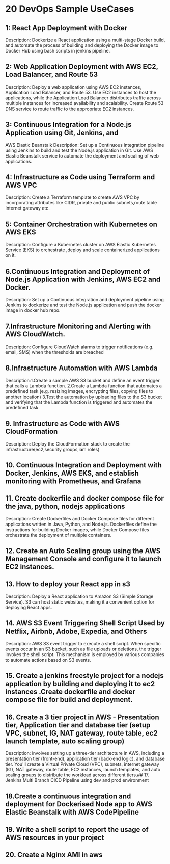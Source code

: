 # 20 DevOps Sample UseCases
## 1: React App Deployment with Docker
Description: Dockerize a React application using a multi-stage Docker build, and automate the process of building and deploying the Docker image to Docker Hub using bash scripts in jenkins pipeline.

## 2: Web Application Deployment with AWS EC2, Load Balancer, and Route 53
Description:
Deploy a web application using AWS EC2 instances, Application Load Balancer, and Route 53. Use EC2 instances to host the applications, while the Application Load Balancer distributes traffic across multiple instances for increased availability and scalability. Create Route 53 DNS service to route traffic to the appropriate EC2 instances.

## 3: Continuous Integration for a Node.js Application using Git, Jenkins, and
AWS Elastic Beanstalk
Description:
Set up a Continuous integration pipeline using Jenkins to build and test the Node.js application in Git. Use AWS Elastic Beanstalk service to automate the deployment and scaling of web applications.

## 4: Infrastructure as Code using Terraform and AWS VPC
Description:
Create a Terraform template to create AWS VPC by incorporating attributes like CIDR, private and public subnets,route table Internet gateway etc.

## 5: Container Orchestration with Kubernetes on AWS EKS
Description:
Configure a Kubernetes cluster on AWS Elastic Kubernetes Service (EKS) to orchestrate ,deploy and scale containerized applications on it.

## 6.Continuous Integration and Deployment of Node.js Application with Jenkins, AWS EC2 and Docker.
Description: Set up a Continuous integration and deployment pipeline using Jenkins to dockerize and test the Node.js application and push the docker image in docker hub repo.

## 7.Infrastructure Monitoring and Alerting with AWS CloudWatch.
Description: Configure CloudWatch alarms to trigger notifications (e.g. email, SMS) when the thresholds are breached

## 8.Infrastructure Automation with AWS Lambda
Description:1.Create a sample AWS S3 bucket and define an event trigger that calls a Lambda function.
2.Create a Lambda function that automates a predefined task (e.g. resizing images, encrypting files, copying files to another location)
3.Test the automation by uploading files to the S3 bucket and verifying that the Lambda function is triggered and automates the predefined task.

## 9. Infrastructure as Code with AWS CloudFormation
Description:  Deploy the CloudFormation stack to create the infrastructure(ec2,security groups,iam roles)

## 10. Continuous Integration and Deployment with Docker, Jenkins, AWS EKS, and establish monitoring with Prometheus, and Grafana

## 11. Create dockerfile and docker compose file for the java, python, nodejs applications
Description: Create Dockerfiles and Docker Compose files for different applications written in Java, Python, and Node.js. Dockerfiles define the instructions for building Docker images, 
while Docker Compose files orchestrate the deployment of multiple containers.

## 12. Create an Auto Scaling group using the AWS Management Console and configure it to launch EC2 instances.

## 13. How to deploy your React app in s3
Description: Deploy a React application to Amazon S3 (Simple Storage Service). S3 can host static websites,
making it a convenient option for deploying React apps. 

##  14. AWS S3 Event Triggering Shell Script Used by Netflix, Airbnb, Adobe, Expedia, and Others
Description: AWS S3 event trigger to execute a shell script. When specific events occur in an S3 bucket, such as file uploads or deletions, the trigger invokes the shell script. 
This mechanism is employed by various companies to automate actions based on S3 events.

## 15. Create a jenkins freestyle project for a nodejs application by building and deploying it to ec2 instances .Create dockerfile and docker compose file for build and deployment.

## 16. Create a 3 tier project in AWS - Presentation tier, Application tier and database tier (setup VPC, subnet, IG, NAT gateway, route table, ec2 launch template, auto scaling group)
Description: involves setting up a three-tier architecture in AWS, including a presentation tier (front-end), application tier (back-end logic), and database tier. You'll create a Virtual Private Cloud (VPC), subnets, internet gateway (IG), NAT gateway, route table, EC2 instances, launch templates, and auto scaling groups to distribute the workload across different tiers.## 17. Jenkins Multi Branch CICD Pipeline using dev and prod environment 

## 18.Create a continuous integration and deployment for Dockerised Node app to AWS Elastic Beanstalk with AWS CodePipeline

## 19. Write a shell script to report the usage of AWS resources in your project

## 20. Create a Nginx AMI in aws
